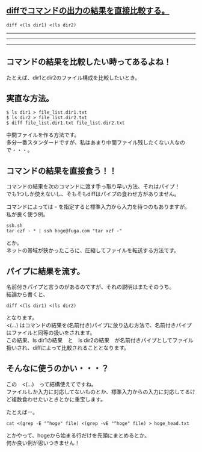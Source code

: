 ## [diffでコマンドの出力の結果を直接比較する。](https://qiita.com/wingedtw/items/2f05c5d0c37d71f209f4)

```
diff <(ls dir1) <(ls dir2)
```


---
---
---

## コマンドの結果を比較したい時ってあるよね！
たとえば、dir1とdir2のファイル構成を比較したいとき。<br>

## 実直な方法。
```
$ ls dir1 > file_list.dir1.txt
$ ls dir2 > file_list.dir2.txt
$ diff file_list.dir1.txt file_list.dir2.txt
```

中間ファイルを作る方法です。<br>
多分一番スタンダードですが、私はあまり中間ファイル残したくない人なので・・・。<br>

## コマンドの結果を直接食う！！
コマンドの結果を次のコマンドに渡す手っ取り早い方法、それはパイプ！<br>
でも1つしか使えないし、そもそもdiffはパイプの食わせ方がありません。<br>

コマンドによっては - を指定すると標準入力から入力を待つのもありますが。<br>
私が良く使う例。<br>

```
ssh.sh
tar czf - * | ssh hoge@fuga.com "tar xzf -"
```

とか。<br>
ネットの帯域が狭かったころに、圧縮してファイルを転送する方法です。<br>

## パイプに結果を流す。
名前付きパイプと言うのがあるのですが、それの説明はまたそのうち。<br>
結論から書くと、<br>

```
diff <(ls dir1) <(ls dir2)
```

となります。<br>
<(...) はコマンドの結果を(名前付き)パイプに放り込む方法で、名前付きパイプはファイルと同等の扱いをされます。<br>
この結果、ls dir1の結果　と　ls dir2の結果　が名前付きパイプとしてファイル扱いされ、diffによって比較されることとなります。<br>

## そんなに使うのかい・・・？
この　<(...)　って結構使えてですね。<br>
ファイルしか入力に対応してないものとか、標準入力からの入力に対応してるけど複数食わせたいときとかに重宝します。<br>

たとえばー。<br>

```
cat <(grep -E "^hoge" file) <(grep -vE "^hoge" file) > hoge_head.txt
```

とかやって、hogeから始まる行だけを先頭にまとめるとか。<br>
何か良い例が思いつきません！<br>
